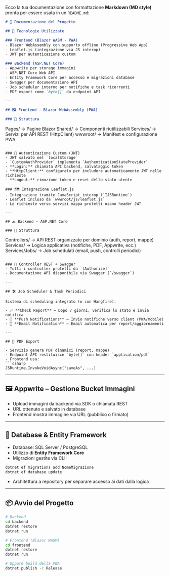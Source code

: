 Ecco la tua documentazione con formattazione **Markdown (MD style)** pronta per essere usata in un `README.md`:

```md
# 📘 Documentazione del Progetto

## 🚀 Tecnologie Utilizzate

### Frontend (Blazor WASM - PWA)
- Blazor WebAssembly con supporto offline (Progressive Web App)
- Leaflet.js (integrazione via JS interop)
- JWT per autenticazione custom

### Backend (ASP.NET Core)
- Appwrite per storage immagini
- ASP.NET Core Web API
- Entity Framework Core per accesso e migrazioni database
- Swagger per documentazione API
- Job scheduler interno per notifiche e task ricorrenti
- PDF export come `byte[]` da endpoint API

---

## 🖼️ Frontend – Blazor WebAssembly (PWA)

### 📁 Struttura
```

Pages/       → Pagine Blazor
Shared/      → Componenti riutilizzabili
Services/    → Servizi per API REST (HttpClient)
wwwroot/     → Manifest e configurazione PWA

```

### 🔐 Autenticazione Custom (JWT)
- JWT salvato nel `localStorage`
- `CustomAuthProvider` implementa `AuthenticationStateProvider`
- **Login:** chiamata API backend, salvataggio token
- **HttpClient:** configurato per includere automaticamente JWT nelle richieste
- **Logout:** rimozione token e reset dello stato utente

### 🗺️ Integrazione Leaflet.js
- Integrazione tramite JavaScript interop (`IJSRuntime`)
- Leaflet incluso da `wwwroot/js/leaflet.js`
- Le richieste verso servizi mappa protetti usano header JWT

---

## 🔙 Backend – ASP.NET Core

### 📁 Struttura
```

Controllers/     → API REST organizzate per dominio (auth, report, mappe)
Services/        → Logica applicativa (notifiche, PDF, Appwrite, ecc.)
Services/Jobs/   → Job schedulati (email, push, controlli periodici)

````

### 📄 Controller REST + Swagger
- Tutti i controller protetti da `[Authorize]`
- Documentazione API disponibile via Swagger (`/swagger`)

---

## 🛠️ Job Scheduler & Task Periodici

Sistema di scheduling integrato (o con Hangfire):

- ✅ **Check Report** – Dopo 7 giorni, verifica lo stato e invia notifica
- 🔔 **Push Notifications** – Invio notifiche verso client (PWA/mobile)
- 📧 **Email Notification** – Email automatica per report/aggiornamenti

---

## 🧾 PDF Export

- Servizio genera PDF dinamici (report, mappe)
- Endpoint API restituisce `byte[]` con header `application/pdf`
- Frontend usa:
```csharp
JSRuntime.InvokeVoidAsync("saveAs", ...)
````

---

## 🖼️ Appwrite – Gestione Bucket Immagini

* Upload immagini da backend via SDK o chiamata REST
* URL ottenuto e salvato in database
* Frontend mostra immagine via URL (pubblico o firmato)

---

## 🧱 Database & Entity Framework

* Database: SQL Server / PostgreSQL
* Utilizzo di **Entity Framework Core**
* Migrazioni gestite via CLI:

```bash
dotnet ef migrations add NomeMigrazione
dotnet ef database update
```

* Architettura a repository per separare accesso ai dati dalla logica

---

## 📦 Avvio del Progetto

```bash
# Backend
cd backend
dotnet restore
dotnet run

# Frontend (Blazor WASM)
cd frontend
dotnet restore
dotnet run

# Oppure build della PWA
dotnet publish -c Release
```



